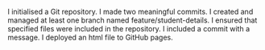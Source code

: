 I initialised a Git repository. I made two meaningful commits. I created and managed at least one branch named feature/student-details. I ensured that specified files were included in the repository. I included a commit with a message. I deployed an html file to GitHub pages.
 
